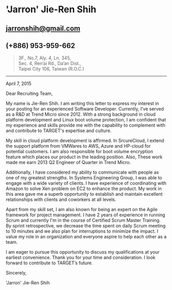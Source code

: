 # 'Jarron' Jie-Ren Shih
## [jarronshih@gmail.com](jarronshih@gmail.com)
## (+886) 953-959-662

> 3F., No.7, Aly. 4, Ln. 345, 
> <br />
> Sec. 4, Ren’ai Rd., Da’an Dist., 
> <br />
> Taipei City 106, Taiwan (R.O.C.)

---

April 7, 2015


Dear Recruiting Team,


My name is Jie-Ren Shih.
I am writing this letter to express my interest in your posting for an experienced Software Developer.
Currently, I've served as a R&D at Trend Micro since 2012.
With a strong background in cloud platform development and Linux boot volume protection,
I am confident that my experience and skills provide me with the capability to complement with and contribute to TARGET's expertise and culture.


<!-- Skill set -->
<!-- platform, linux programming -->
My skill in cloud platform development is affirmed.
In SrcureCloud, I extend the support platform from VMWares to AWS, Azure and HP-cloud for potential customers.
I am also responsible for boot volume encryption  feature which places our product in the leading position.
Also, <!-- boot sequence, multi linux platform -->
These work made me earn 2013 Q2 Engineer of Quarter in Trend Micro.


<!-- Soft skill -->
<!-- comunication skill -->
Additionally, I have considered my ability to communicate with people as one of my greatest strengths.
In Systems Engineering Group, I was able to engage with a wide variety of clients.
I have experience of coordinating with Amazon to solve Xen problem on EC2 to enhance the product.
My work in this area gave me a superb opportunity to establish and maintain excellent relationships with clients and coworkers at all levels.


<!-- team work, (scrum) coword,  -->
Apart from my skill set, I am also known for being an expert on the Agile framework for project management.
I have 2 years of experience in running Scrum and currently I'm in the course of Certified Scrum Master Training.
By sprint retrospective, we decrease the time spent on daily Scrum meeting to 10 minutes and
we also plan for interruptions to minimize the impact.
I value my role in an organization and everyone aspire to help each other as a team.


I am eager to pursue this opportunity to discuss my qualifications at your earliest convenience. 
Thank you for your time and consideration.  I look forward to contribute to TARGET’s future.


Sincerely,


'Jarron' Jie-Ren Shih